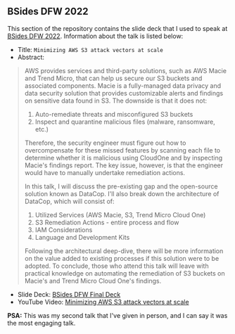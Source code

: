 BSides DFW 2022
---

This section of the repository contains the slide deck that I used to speak at [BSides DFW 2022](http://www.securitybsides.com/w/page/149758035/DFW_2022).
Information about the talk is listed below: 

- Title: `Minimizing AWS S3 attack vectors at scale`
- Abstract: 
>AWS provides services and third-party solutions, such as AWS Macie and Trend Micro, that can help us secure our S3 buckets and associated components. 
>Macie is a fully-managed data privacy and data security solution that provides customizable alerts and findings on sensitive data found in S3. 
>The downside is that it does not: 
>
>1. Auto-remediate threats and misconfigured S3 buckets
>2. Inspect and quarantine malicious files (malware, ransomware, etc.) 
>
>Therefore, the security engineer must figure out how to overcompensate for these missed features by scanning each file to determine whether it is malicious using CloudOne and by inspecting Macie's findings report. 
>The key issue, however, is that the engineer would have to manually undertake remediation actions. 
>
>In this talk, I will discuss the pre-existing gap and the open-source solution known as DataCop. 
>I'll also break down the architecture of DataCop, which will consist of: 
>
>1. Utilized Services (AWS Macie, S3, Trend Micro Cloud One)
>2. S3 Remediation Actions - entire process and flow 
>3. IAM Considerations
>4. Language and Development Kits
>
>Following the architectural deep-dive, there will be more information on the value added to existing processes if this solution were to be adopted. 
>To conclude, those who attend this talk will leave with practical knowledge on automating the remediation of S3 buckets on Macie's and Trend Micro Cloud One's findings.

- Slide Deck: [BSides DFW Final Deck](./bsides_dfw_2022_preso_final.pptx)
- YouTube Video: [Minimizing AWS S3 attack vectors at scale](https://www.youtube.com/watch?v=-vIJBvUA4hI)

**PSA:** This was my second talk that I've given in person, and I can say it was the most engaging talk.
